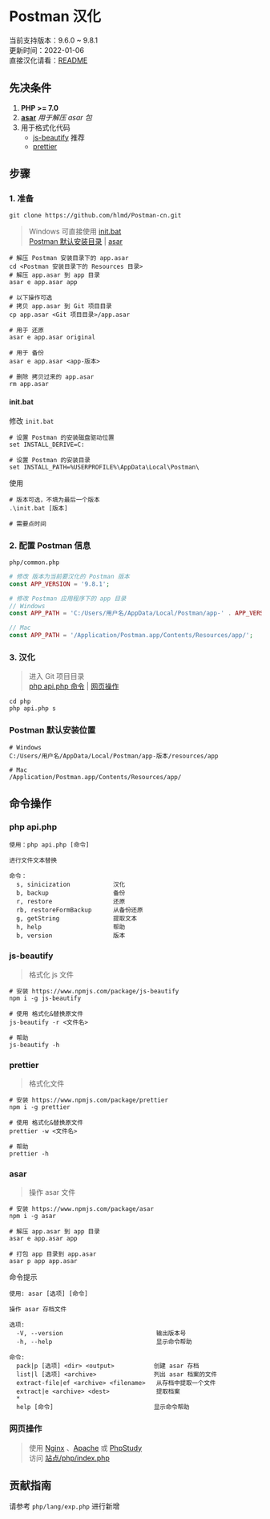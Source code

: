# Postman 汉化

当前支持版本：9.6.0 ~ 9.8.1  
更新时间：2022-01-06  
直接汉化请看：[README](README.md)

## 先决条件

1. **PHP >= 7.0**
2. **[asar](#asar)** *用于解压 asar 包*
3. 用于格式化代码
    + [js-beautify](#js-beautify) 推荐
    + [prettier](#prettier)

## 步骤

### 1. 准备

```shell
git clone https://github.com/hlmd/Postman-cn.git
```

> Windows 可直接使用 [init.bat](#initbat)  
> [Postman 默认安装目录](#postman-默认安装位置) | [asar](#asar)

```shell
# 解压 Postman 安装目录下的 app.asar 
cd <Postman 安装目录下的 Resources 目录>
# 解压 app.asar 到 app 目录
asar e app.asar app

# 以下操作可选
# 拷贝 app.asar 到 Git 项目目录
cp app.asar <Git 项目目录>/app.asar

# 用于 还原
asar e app.asar original 

# 用于 备份
asar e app.asar <app-版本>

# 删除 拷贝过来的 app.asar
rm app.asar
```

#### init.bat

修改 `init.bat`

```shell
# 设置 Postman 的安装磁盘驱动位置
set INSTALL_DERIVE=C:

# 设置 Postman 的安装目录
set INSTALL_PATH=%USERPROFILE%\AppData\Local\Postman\
```

使用

```shell
# 版本可选，不填为最后一个版本
.\init.bat [版本]

# 需要点时间
```

### 2. 配置 Postman 信息

`php/common.php`

```php
# 修改 版本为当前要汉化的 Postman 版本 
const APP_VERSION = '9.8.1';

# 修改 Postman 应用程序下的 app 目录
// Windows
const APP_PATH = 'C:/Users/用户名/AppData/Local/Postman/app-' . APP_VERSION . '/resources/app/';

// Mac
const APP_PATH = '/Application/Postman.app/Contents/Resources/app/';

```

### 3. 汉化
> 进入 Git 项目目录  
> [php api.php 命令](#php-apiphp) | [网页操作](#网页操作)

```shell
cd php
php api.php s
```

### Postman 默认安装位置

```
# Windows
C:/Users/用户名/AppData/Local/Postman/app-版本/resources/app

# Mac
/Application/Postman.app/Contents/Resources/app/
```


## 命令操作

### php api.php

```
使用：php api.php [命令]

进行文件文本替换

命令：
  s, sinicization            汉化
  b, backup                  备份
  r, restore                 还原
  rb, restoreFormBackup      从备份还原
  g, getString               提取文本
  h, help                    帮助
  b, version                 版本

```

### js-beautify

> 格式化 js 文件

```shell
# 安装 https://www.npmjs.com/package/js-beautify
npm i -g js-beautify

# 使用 格式化&替换原文件
js-beautify -r <文件名>

# 帮助
js-beautify -h
```

### prettier

> 格式化文件

```shell
# 安装 https://www.npmjs.com/package/prettier
npm i -g prettier

# 使用 格式化&替换原文件
prettier -w <文件名>

# 帮助
prettier -h
```

### asar

> 操作 asar 文件

```shell
# 安装 https://www.npmjs.com/package/asar
npm i -g asar

# 解压 app.asar 到 app 目录
asar e app.asar app

# 打包 app 目录到 app.asar
asar p app app.asar
```

命令提示

```
使用: asar [选项] [命令]

操作 asar 存档文件

选项:
  -V, --version                          输出版本号
  -h, --help                             显示命令帮助

命令:
  pack|p [选项] <dir> <output>           创建 asar 存档
  list|l [选项] <archive>                列出 asar 档案的文件
  extract-file|ef <archive> <filename>   从存档中提取一个文件
  extract|e <archive> <dest>             提取档案
  *
  help [命令]                            显示命令帮助
```


### 网页操作
> 使用 [Nginx](http://nginx.org/) 、[Apache](https://httpd.apache.org/) 或 [PhpStudy](https://www.xp.cn/)  
> 访问 [站点/php/index.php](站点/php/index.php)



## 贡献指南
请参考 `php/lang/exp.php` 进行新增